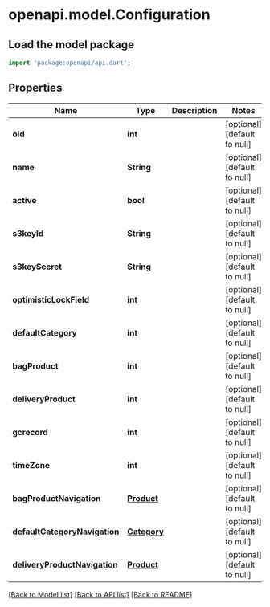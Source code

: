 # openapi.model.Configuration

## Load the model package
```dart
import 'package:openapi/api.dart';
```

## Properties
Name | Type | Description | Notes
------------ | ------------- | ------------- | -------------
**oid** | **int** |  | [optional] [default to null]
**name** | **String** |  | [optional] [default to null]
**active** | **bool** |  | [optional] [default to null]
**s3keyId** | **String** |  | [optional] [default to null]
**s3keySecret** | **String** |  | [optional] [default to null]
**optimisticLockField** | **int** |  | [optional] [default to null]
**defaultCategory** | **int** |  | [optional] [default to null]
**bagProduct** | **int** |  | [optional] [default to null]
**deliveryProduct** | **int** |  | [optional] [default to null]
**gcrecord** | **int** |  | [optional] [default to null]
**timeZone** | **int** |  | [optional] [default to null]
**bagProductNavigation** | [**Product**](Product.md) |  | [optional] [default to null]
**defaultCategoryNavigation** | [**Category**](Category.md) |  | [optional] [default to null]
**deliveryProductNavigation** | [**Product**](Product.md) |  | [optional] [default to null]

[[Back to Model list]](../README.md#documentation-for-models) [[Back to API list]](../README.md#documentation-for-api-endpoints) [[Back to README]](../README.md)


